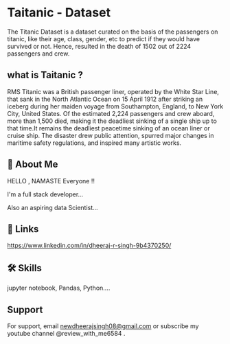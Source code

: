 
# Taitanic - Dataset

The Titanic Dataset  is a dataset curated on the basis of the passengers on titanic, like their age, class, gender, etc to predict if they would have survived or not.
Hence, resulted in the death of 1502 out of 2224 passengers and crew.


## what is Taitanic ?
RMS Titanic was a British passenger liner, operated by the White Star Line, that sank in the North Atlantic Ocean on 15 April 1912 after striking an iceberg during her maiden voyage from Southampton, England, to New York City, United States. Of the estimated 2,224 passengers and crew aboard, more than 1,500 died, making it the deadliest sinking of a single ship up to that time.It remains the deadliest peacetime sinking of an ocean liner or cruise ship. The disaster drew public attention, spurred major changes in maritime safety regulations, and inspired many artistic works.
## 🚀 About Me
HELLO , NAMASTE Everyone !!

I'm a full stack developer...

Also an aspiring data Scientist...


## 🔗 Links
https://www.linkedin.com/in/dheeraj-r-singh-9b4370250/
## 🛠 Skills
jupyter notebook, Pandas, Python....


## Support

For support, email newdheerajsingh08@gmail.com or subscribe my youtube channel @review_with_me6584 .

